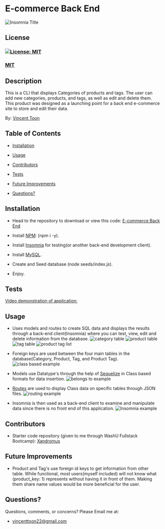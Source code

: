 # E-commerce Back End

![Insomnia Title](./assets/images/Title-img.jpg)

## License
### [![License: MIT](https://img.shields.io/badge/License-MIT-yellow.svg)](https://opensource.org/licenses/MIT)
### [MIT](https://opensource.org/licenses/MIT)

## Description

This is a CLI that displays Categories of products and tags. The user can add new categories, products, and tags, as well as edit and delete them. This product was designed as a launching point for a back end e-commerce site to store and edit their data.

By: [Vincent Toon](https://github.com/vincenttoon)

## Table of Contents

* [Installation](#installation)

* [Usage](#usage)  

* [Contributors](#contributors)

* [Tests](#tests)

* [Future Improvements](#future-improvements)

* [Questions?](#questions)

## Installation

* Head to the repository to download or view this code: [E-commerce Back End](https://github.com/Vincenttoon/ecommerce-back-end)

* Install [NPM](https://www.npmjs.com/): (npm i -y). 
* Install [Insomnia](https://insomnia.rest/) for testing(or another back-end development client). 
* Install [MySQL](https://coding-boot-camp.github.io/full-stack/mysql/mysql-installation-guide). 
* Create and Seed database (node seeds/index.js). 
* Enjoy.

## Tests

[Video demonstration of application:](...)

## Usage

* Uses models and routes to create SQL data and displays the results through a back-end client(Insomnia) where you can test, view, edit and delete information from the database.
![category table](./assets/images/cat-list.jpg) 
![product table](./assets/images/Product-list.jpg) 
![tag table](./assets/images/tag-list.jpg) 
![product tag list](./assets/images/product-tag-list.jpg) 

* Foreign keys are used between the four main tables in the database(Category, Product, Tag, and Product Tag).
![class based example](./assets/images/class-based.jpg)

* Models use Datatype's through the help of [Sequelize](https://www.npmjs.com/package/sequelize) in Class based formats for data insertion.
![belongs to example](./assets/images/belongs-to.jpg)

* [Routes](https://expressjs.com/en/guide/routing.html) are used to display Class data on specific tables through JSON files.
![routing example](./assets/images/routing.jpg)

* Insomnia is then used as a back-end client to examine and manipulate data since there is no front end of this application.
![Insomnia example](./assets/images/insomnia-files.jpg)

## Contributors

* Starter code repository (given to me through WashU Fullstack Bootcamp): [Xandromus](https://github.com/coding-boot-camp/fantastic-umbrella)

## Future Improvements

* Product and Tag's use foreign id keys to get information from other table. While functional, most users(myself included) will not know what (product_key: 1) represents without having it in front of them. Making them share name values would be more beneficial for the user.

## Questions?

Questions, comments, or concerns? Please Email me at:
* vincenttoon22@gmail.com
